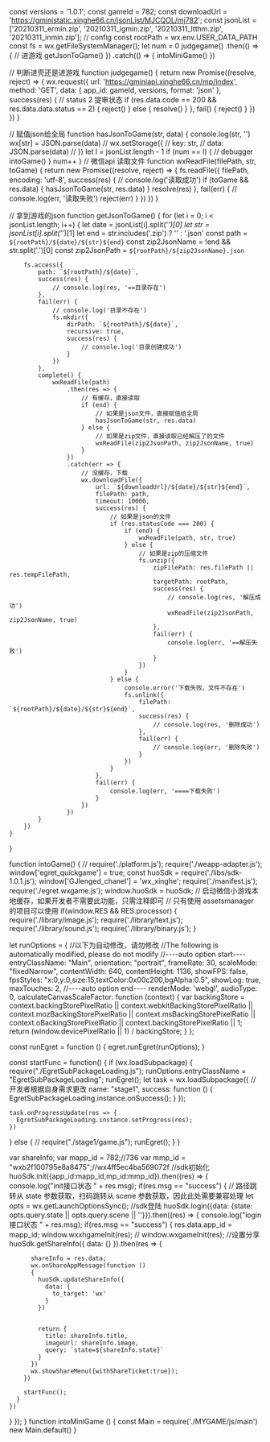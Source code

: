 
const versions = '1.0.1';
const gameId = 782;
const downloadUrl = 'https://gministatic.xinghe66.cn/jsonList/MJCQOL/mj782';
const jsonList = ['20210311_ermin.zip', '20210311_igmin.zip', '20210311_ltthm.zip', '20210311_inmin.zip'];
// config
const rootPath = wx.env.USER_DATA_PATH
const fs = wx.getFileSystemManager();
let num = 0
judgegame()
	.then(() => {
		// 进游戏
        getJsonToGame()
	})
	.catch(() => {
		intoMiniGame()
	})

// 判断进壳还是进游戏
function judgegame() {
	return new Promise((resolve, reject) => {
		wx.request({
			url: 'https://gminiapi.xinghe66.cn/mp/index',
			method: 'GET',
			data: {
				app_id: gameId,
				versions,
				format: 'json'
			},
			success(res) {
				// status 2 提审状态
				if (res.data.code == 200 && res.data.data.status == 2) {
					reject()
				} else {
					resolve()
				}
			},
			fail() {
				reject()
			}
		})
	})
}

// 赋值json给全局
function hasJsonToGame(str, data) {
	console.log(str, '')
	wx[str] = JSON.parse(data)
	// wx.setStorage({
	// 	key: str,
	// 	data:  JSON.parse(data)
	// })
	let l = jsonList.length - 1
	if (num == l) {
		// debugger
		intoGame()
	}
	num++
}
// 微信api 读取文件
function wxReadFile(filePath, str, toGame) {
	return new Promise((resolve, reject) => {
		fs.readFile({
			filePath,
			encoding: 'utf-8',
			success(res) {
				// console.log('读取成功')
				if (toGame && res.data) {
					hasJsonToGame(str, res.data)
				}
				resolve(res)
			},
			fail(err) {
				// console.log(err, '读取失败')
				reject(err)
			}
		})
	})
}

// 拿到游戏的json
function getJsonToGame() {
	for (let i = 0; i < jsonList.length; i++) {
		let date = jsonList[i].split('_')[0]
		let str = jsonList[i].split('_')[1]
		let end = str.includes('.zip') ? '' : '.json'
		const path = `${rootPath}/${date}/${str}${end}`
		const zip2JsonName = !end && str.split('.')[0]
		const zip2JsonPath = `${rootPath}/${zip2JsonName}.json`

		fs.access({
			path: `${rootPath}/${date}`,
			success(res) {
				// console.log(res, '==目录存在')
			},
			fail(err) {
				// console.log('目录不存在')
				fs.mkdir({
					dirPath: `${rootPath}/${date}`,
					recursive: true,
					success(res) {
						// console.log('目录创建成功')
					}
				})
			},
			complete() {
				wxReadFile(path)
					.then(res => {
						// 有缓存，直接读取
						if (end) {
							// 如果是json文件，直接赋值给全局
							hasJsonToGame(str, res.data)
						} else {
							// 如果是zip文件，直接读取已经解压了的文件
							wxReadFile(zip2JsonPath, zip2JsonName, true)
						}
					})
					.catch(err => {
						// 没缓存，下载
						wx.downloadFile({
							url: `${downloadUrl}/${date}/${str}${end}`,
							filePath: path,
							timeout: 10000,
							success(res) {
								// 如果是json的文件
								if (res.statusCode === 200) {
									if (end) {
										wxReadFile(path, str, true)
									} else {
										// 如果是zip的压缩文件
										fs.unzip({
											zipFilePath: res.filePath || res.tempFilePath,
											targetPath: rootPath,
											success(res) {
												// console.log(res, '解压成功')
												wxReadFile(zip2JsonPath, zip2JsonName, true)
											},
											fail(err) {
												console.log(err, '==解压失败')
											}
										})
									}
								} else {
									console.error('下载失败，文件不存在')
									fs.unlink({
										filePath: `${rootPath}/${date}/${str}${end}`,
										success(res) {
											// console.log(res, '删除成功')
										},
										fail(err) {
											// console.log(err, '删除失败')
										}
									})
								}
							},
							fail(err) {
								console.log(err, '====下载失败')
							}
						})
					})
			}
		})
	}
}

function intoGame() {
    // require('./platform.js');
require('./weapp-adapter.js');
window['egret_quickgame'] = true;
const huoSdk = require('./libs/sdk-1.0.1.js');
window['GJlenged_chanel'] = 'wx_xinghe';
require('./manifest.js');
require('./egret.wxgame.js');
window.huoSdk = huoSdk;
// 启动微信小游戏本地缓存，如果开发者不需要此功能，只需注释即可
// 只有使用 assetsmanager 的项目可以使用
if(window.RES && RES.processor) {
    require('./library/image.js');
    require('./library/text.js');
    require('./library/sound.js');
    require('./library/binary.js');
}

let runOptions = 
{
  //以下为自动修改，请勿修改
  //The following is automatically modified, please do not modify
  //----auto option start----
		entryClassName: "Main",
		orientation: "portrait",
		frameRate: 30,
		scaleMode: "fixedNarrow",
		contentWidth: 640,
		contentHeight: 1136,
		showFPS: false,
		fpsStyles: "x:0,y:0,size:15,textColor:0x00c200,bgAlpha:0.5",
		showLog: true,
		maxTouches: 2,
		//----auto option end----
  renderMode: 'webgl',
  audioType: 0,
  calculateCanvasScaleFactor: function (context) {
    var backingStore = context.backingStorePixelRatio ||
      context.webkitBackingStorePixelRatio ||
      context.mozBackingStorePixelRatio ||
      context.msBackingStorePixelRatio ||
      context.oBackingStorePixelRatio ||
      context.backingStorePixelRatio || 1;
    return (window.devicePixelRatio || 1) / backingStore;
  }
};

const runEgret = function () {
  egret.runEgret(runOptions);
}

const startFunc = function()
{
  if (wx.loadSubpackage) {
    require("./EgretSubPackageLoading.js");
    runOptions.entryClassName = "EgretSubPackageLoading";
    runEgret();
    let task = wx.loadSubpackage({
      // 开发者根据自身需求更改
      name: "stage1",
      success: function () {
        EgretSubPackageLoading.instance.onSuccess();
      }
    });
  
    task.onProgressUpdate(res => {
      EgretSubPackageLoading.instance.setProgress(res);
    })
  }
  else {
    //
    require("./stage1/game.js");
    runEgret();
  }
}



var shareInfo;
var mapp_id = 782;//736
var mmp_id = "wxb2f100795e8a8475";//wx4ff5ec4ba569072f
//sdk初始化
huoSdk.init({app_id:mapp_id,mp_id:mmp_id}).then((res) =>
{
  console.log("init接口状态 " + res.msg);
  if(res.msg == "success")
  {
    // 路径跳转从 state 参数获取，扫码跳转从 scene 参数获取，因此此处需要兼容处理
    let opts = wx.getLaunchOptionsSync();
    //sdk登陆
    huoSdk.login({data: {state: opts.query.state || opts.query.scene || ''}}).then((res) => 
    {
      console.log("login接口状态 " + res.msg);
      if(res.msg == "success")
      {
		  res.data.app_id = mapp_id;
        window.wxxhgameInit(res);
        // window.wxgameInit(res);
        //设置分享
        huoSdk.getShareInfo({
          data: {}
        }).then(res => 
        {

          shareInfo = res.data;
          wx.onShareAppMessage(function ()
          {
            huoSdk.updateShareInfo({
              data: {
                to_target: 'wx'
              }
            })


            return {
              title: shareInfo.title,
              imageUrl: shareInfo.image,
              query: `state=${shareInfo.state}`
            }
          })
          wx.showShareMenu({withShareTicket:true});
        })

        startFunc();
      }
    })
  }
});
}
function intoMiniGame () {
    const Main = require('./MYGAME/js/main')
new Main.default()
}
